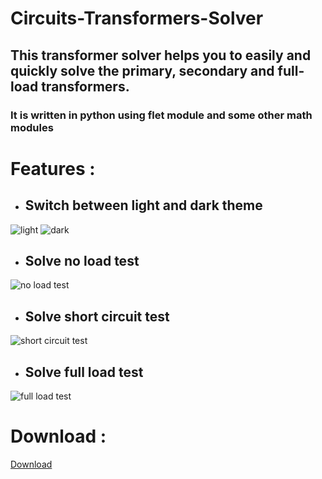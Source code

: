 # Circuits-Transformers-Solver
## This transformer solver helps you to easily and  quickly solve the primary, secondary and full-load transformers.
### It is written in python using flet module and some other math modules   

# Features :
- ## Switch between light and dark theme    
![light](2.png) ![dark](1.png)   
- ## Solve no load test   
 ![no load test](3.png)   
- ## Solve short circuit test     
![short circuit test](4.png)    
- ## Solve full load test     
 ![full load test](5.png)     
    
 # Download :    
 [Download](https://upfiles.com/mNcHpIfm)

    
